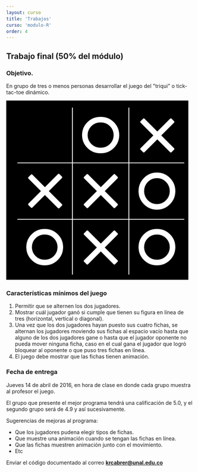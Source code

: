```yaml
---
layout: curso
title: 'Trabajos'
curso: 'modulo-R'
order: 4
---
```


## Trabajo final (50% del módulo)

### Objetivo.
En grupo de tres o menos personas desarrollar el juego del
"triqui" o tick-tac-toe dinámico.


![TTT](./figs/tick_tac_toe.png)

### Características mínimos del juego

1. Permitir que se alternen los dos jugadores.
2. Mostrar cuál jugador ganó si cumple que tienen su figura
   en línea de tres (horizontal, vertical o diagonal).
3. Una vez que los dos jugadores hayan puesto sus cuatro
   fichas, se alternan los jugadores moviendo sus fichas
   al espacio vacío hasta que alguno de los dos jugadores
   gane o hasta que el jugador oponente no pueda mover
   ninguna ficha, caso en el cual gana el jugador que logró
   bloquear al oponente o que puso tres fichas en línea.
4. El juego debe mostrar que las fichas tienen animación.



### Fecha de entrega

Jueves 14 de abril de 2016, en hora de clase en donde cada grupo
muestra al profesor el juego.

El grupo que presente el mejor programa tendrá una calificación de
5.0, y el segundo grupo será de 4.9 y así sucesivamente.

Sugerencias de mejoras al programa:

 - Que los jugadores pudena elegir tipos de fichas.
 - Que muestre una animación cuando se tengan las fichas en línea.
 - Que las fichas muestren animación junto con el movimiento.
 - Etc


Enviar el código documentado al correo **krcabrer@unal.edu.co**
